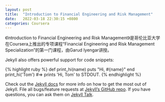 ```yaml
---
layout: post
title:  "Introduction to Financial Engineering and Risk Management"
date:   2022-03-18 22:30:15 +0800
categories: Coursera 
---
```

《Introduction to Financial Engineering and Risk Management》是哥伦比亚大学在Coursera上推出的专项课程“Financial Engineering and Risk Management Specialization”的第一门课程，由Garud Iyengar讲授。


Jekyll also offers powerful support for code snippets:

{% highlight ruby %}
def print_hi(name)
  puts "Hi, #{name}"
end
print_hi('Tom')
#=> prints 'Hi, Tom' to STDOUT.
{% endhighlight %}

Check out the [Jekyll docs][jekyll-docs] for more info on how to get the most out of Jekyll. File all bugs/feature requests at [Jekyll’s GitHub repo][jekyll-gh]. If you have questions, you can ask them on [Jekyll Talk][jekyll-talk].

[jekyll-docs]: https://jekyllrb.com/docs/home
[jekyll-gh]:   https://github.com/jekyll/jekyll
[jekyll-talk]: https://talk.jekyllrb.com/
